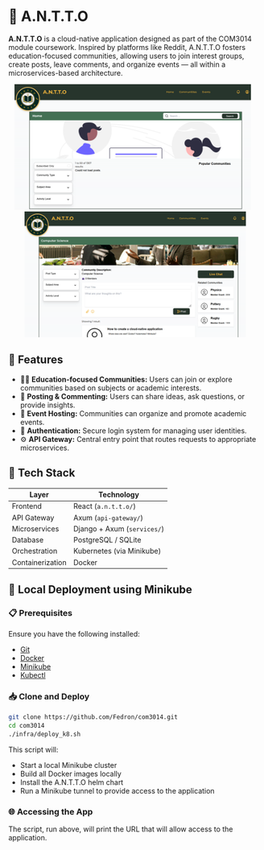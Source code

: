 # 🐜 A.N.T.T.O

**A.N.T.T.O** is a cloud-native application designed as part of the COM3014 module coursework. Inspired by platforms like Reddit, A.N.T.T.O fosters education-focused communities, allowing users to join interest groups, create posts, leave comments, and organize events — all within a microservices-based architecture.

<p align="center">
  <img src="screenshots/home.png" height="250px" style="margin-right: 10px;" />
  <img src="screenshots/community.png" height="250px" />
</p>

## 🌟 Features

- 🧑‍🎓 **Education-focused Communities:** Users can join or explore communities based on subjects or academic interests.
- 📝 **Posting & Commenting:** Users can share ideas, ask questions, or provide insights.
- 📅 **Event Hosting:** Communities can organize and promote academic events.
- 🔐 **Authentication:** Secure login system for managing user identities.
- ⚙️ **API Gateway:** Central entry point that routes requests to appropriate microservices.

## 🧱 Tech Stack

| Layer | Technology |
|-|-|
| Frontend | React (`a.n.t.t.o/`) |
| API Gateway | Axum (`api-gateway/`) |
| Microservices | Django + Axum (`services/`) |
| Database | PostgreSQL / SQLite |
| Orchestration | Kubernetes (via Minikube) |
| Containerization | Docker |

## 🚀 Local Deployment using Minikube

### 📋 Prerequisites

Ensure you have the following installed:
- [Git](https://git-scm.com/)
- [Docker](https://docs.docker.com/)
- [Minikube](https://minikube.sigs.k8s.io/docs/)
- [Kubectl](https://kubernetes.io/docs/tasks/tools/)

### 📥 Clone and Deploy

```bash
git clone https://github.com/Fedron/com3014.git
cd com3014
./infra/deploy_k8.sh
```

This script will:
- Start a local Minikube cluster
- Build all Docker images locally
- Install the A.N.T.T.O helm chart
- Run a Minikube tunnel to provide access to the application

### 🌐 Accessing the App

The script, run above, will print the URL that will allow access to the application.
